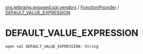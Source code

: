 [org.jetbrains.exposed.sql.vendors](../index.md) / [FunctionProvider](index.md) / [DEFAULT_VALUE_EXPRESSION](.)

# DEFAULT_VALUE_EXPRESSION

`open val DEFAULT_VALUE_EXPRESSION: String`